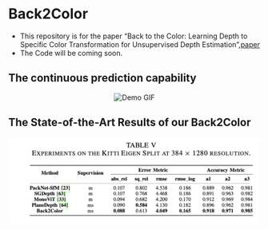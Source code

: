 # Back2Color
- This repository is for the paper “Back to the Color: Learning Depth to Specific Color Transformation for Unsupervised Depth Estimation”,[paper](https://arxiv.org/pdf/2406.07741)
- The Code will be coming soon.

## The continuous prediction capability
<p align="center">
  <img src="./imgs/combined_images_2-3.gif" alt="Demo GIF">
</p>

## The State-of-the-Art Results of our Back2Color
![img](./imgs/Results_352.png)
